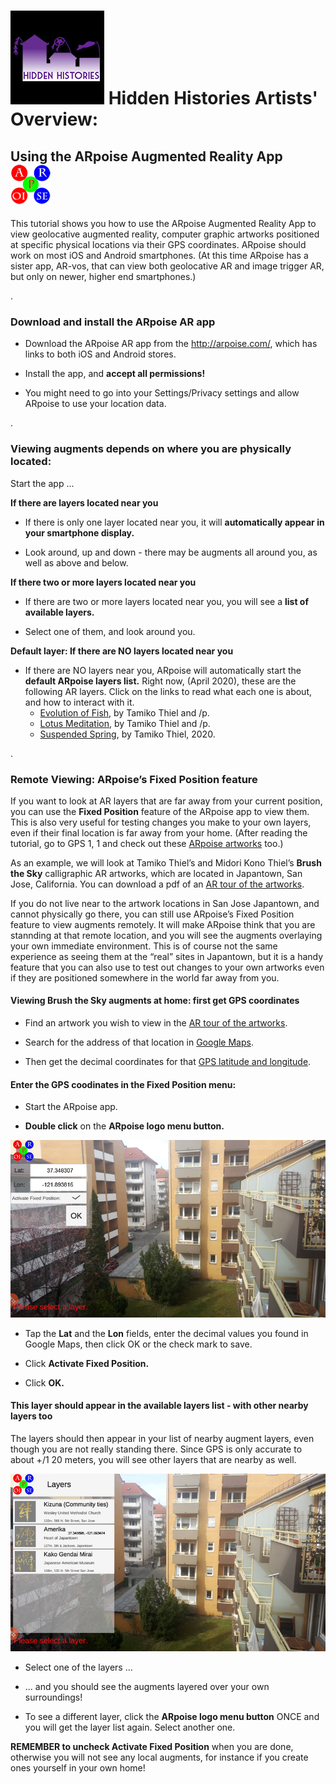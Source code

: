 # ![Hidden Histories Logo](/images/hiddenhistories-logo.png) Hidden Histories Artists' Overview:


## Using the ARpoise Augmented Reality App ![ARpoise Logo](images/ARpoise_logo_rgb_64.png)

This tutorial shows you how to use the ARpoise Augmented Reality App to view geolocative augmented reality, computer graphic artworks positioned at specific physical locations via their GPS coordinates. ARpoise should work on most iOS and Android smartphones. (At this time ARpoise has a sister app, AR-vos, that can view both geolocative AR and image trigger AR, but only on newer, higher end smartphones.)

. 
### Download and install the ARpoise AR app

- Download the ARpoise AR app from the http://arpoise.com/, which has links to both iOS and Android stores.

- Install the app, and **accept all permissions!**

- You might need to go into your Settings/Privacy settings  and allow ARpoise to use your location data.

. 
### Viewing augments depends on where you are physically located:

Start the app ...

**If there are layers located near you**

- If there is only one layer located near you, it will **automatically appear in your smartphone display.**

- Look around, up and down - there may be augments all around you, as well as above and below.

**If there two or more layers located near you**

- If there are two or more layers located near you, you will see a **list of available layers.**

- Select one of them, and look around you.

**Default layer: If there are NO layers located near you**

- If there are NO layers near you, ARpoise will automatically start the **default ARpoise layers list.** Right now, (April 2020), these are the following AR layers. Click on the links to read what each one is about, and how to interact with it.
  - [Evolution of Fish](http://www.tamikothiel.com/evolutionoffish/), by Tamiko Thiel and /p. 
  - [Lotus Meditation](http://tamikothiel.com/AR/lotus-meditation.html), by Tamiko Thiel and /p. 
  - [Suspended Spring](https://youtu.be/4a4afq_DzE0), by Tamiko Thiel, 2020.

. 
### Remote Viewing: ARpoise’s Fixed Position feature

If you want to look at AR layers that are far away from your current position, you can use the **Fixed Position** feature of the ARpoise app to view them. This is also very useful for testing changes you make to your own layers, even if their final location is far away from your home. (After reading the tutorial, go to GPS 1, 1 and check out these [ARpoise artworks](https://github.com/ARPOISE/ARpoise#arpoise-examples) too.)

As an example, we will look at Tamiko Thiel’s and Midori Kono Thiel’s **Brush the Sky** calligraphic AR artworks, which are located in Japantown, San Jose, California. You can download a pdf of an [AR tour of the artworks](http://tamikothiel.com/brushthesky/PR/BrushTheSky_AR-tourSanJoseJapantown.pdf).

If you do not live near to the artwork locations in San Jose Japantown, and cannot physically go there, you can still use ARpoise’s Fixed Position feature to view augments remotely. It will make ARpoise think that you are stannding at that remote location, and you will see the augments overlaying your own immediate environment. This is of course not the same experience as seeing them at the “real” sites in Japantown, but it is a handy feature that you can also use to test out changes to your own artworks even if they are positioned somewhere in the world far away from you.

#### Viewing Brush the Sky augments at home: first get GPS coordinates

- Find an artwork you wish to view in the [AR tour of the artworks](http://tamikothiel.com/brushthesky/PR/BrushTheSky_AR-tourSanJoseJapantown.pdf).

- Search for the address of that location in [Google Maps](https://www.google.com/maps/).

- Then get the decimal coordinates for that [GPS latitude and longitude](https://www.businessinsider.de/international/how-to-find-coordinates-on-google-maps/).

#### Enter the GPS coodinates in the Fixed Position menu:

- Start the ARpoise app.

- **Double click** on the **ARpoise logo menu button.**

![Arpoise Fixed Position Wesley United](images/Arpoise_FixedPositionWesleyUnited_800w.png)


- Tap the **Lat** and the **Lon** fields, enter the decimal values you found in Google Maps, then click OK or the check mark to save.

- Click **Activate Fixed Position.**

- Click **OK.**

#### This layer should appear in the available layers list - with other nearby layers too

The layers should then appear in your list of nearby augment layers, even though you are not really standing there. Since GPS is only accurate to about +/1 20 meters, you will see other layers that are nearby as well.

![Arpoise_ARpoiseLayersList_800w](images/Arpoise_ARpoiseLayersList_800w.png)

- Select one of the layers ...

- ... and you should see the augments layered over your own surroundings!

- To see a different layer, click the **ARpoise logo menu button** ONCE and you will get the layer list again. Select another one.

**REMEMBER to uncheck Activate Fixed Position** when you are done, otherwise you will not see any local augments, for instance if you create ones yourself in your own home!



